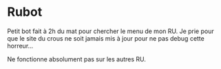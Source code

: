 # Rubot
Petit bot fait à 2h du mat pour chercher le menu de mon RU.
Je prie pour que le site du crous ne soit jamais mis à jour pour ne pas debug cette horreur...

Ne fonctionne absolument pas sur les autres RU.